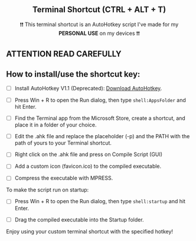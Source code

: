 <h2 align="center">Terminal Shortcut (CTRL + ALT + T)</h2>

  <p align="center">
    ❗❗ This terminal shortcut is an AutoHotkey script I've made for my <b>PERSONAL USE</b> on my devices ❗❗

## ATTENTION READ CAREFULLY



## How to install/use the shortcut key:

- [ ] Install AutoHotkey V1.1 (Deprecated): [Download AutoHotkey](https://autohotkey.com).

- [ ] Press Win + R to open the Run dialog, then type `shell:AppsFolder` and hit Enter.

- [ ] Find the Terminal app from the Microsoft Store, create a shortcut, and place it in a folder of your choice.

- [ ] Edit the .ahk file and replace the placeholder (-p) and the PATH with the path of yours to your Terminal shortcut.

- [ ] Right click on the .ahk file and press on Compile Script (GUI)

- [ ] Add a custom icon (favicon.ico) to the compiled executable.

- [ ] Compress the executable with MPRESS.

To make the script run on startup:

- [ ] Press Win + R to open the Run dialog, then type `shell:startup` and hit Enter.

- [ ] Drag the compiled executable into the Startup folder.

Enjoy using your custom terminal shortcut with the specified hotkey!

